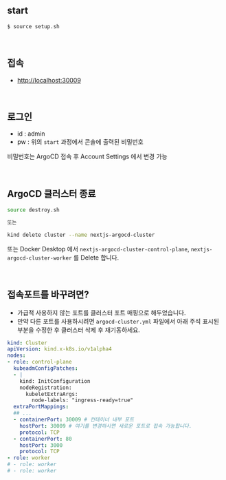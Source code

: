 ## start

```bash
$ source setup.sh
```

<br>



## 접속

- [http://localhost:30009](http://localhost:30009)

<br>



## 로그인

- id : admin
- pw : 위의 `start` 과정에서 콘솔에 출력된 비밀번호

비밀번호는 ArgoCD 접속 후 Account Settings 에서 변경 가능

<br>



## ArgoCD 클러스터 종료

```bash
source destroy.sh

또는

kind delete cluster --name nextjs-argocd-cluster
```

또는 Docker Desktop 에서 `nextjs-argocd-cluster-control-plane`, `nextjs-argocd-cluster-worker` 를 Delete 합니다.

<br>



## 접속포트를 바꾸려면?

- 가급적 사용하지 않는 포트를 클러스터 포트 매핑으로 해두었습니다.
- 만약 다른 포트를 사용하시려면 `argocd-cluster.yml` 파일에서 아래 주석 표시된 부분을 수정한 후 클러스터 삭제 후 재기동하세요.

```yaml
kind: Cluster
apiVersion: kind.x-k8s.io/v1alpha4
nodes:
- role: control-plane
  kubeadmConfigPatches:
  - |
    kind: InitConfiguration
    nodeRegistration:
      kubeletExtraArgs:
        node-labels: "ingress-ready=true"
  extraPortMappings:
  ## ...
  - containerPort: 30009 # 컨테이너 내부 포트 
    hostPort: 30009 # 여기를 변경하시면 새로운 포트로 접속 가능합니다.
    protocol: TCP
  - containerPort: 80
    hostPort: 3000
    protocol: TCP
- role: worker
# - role: worker
# - role: worker
```